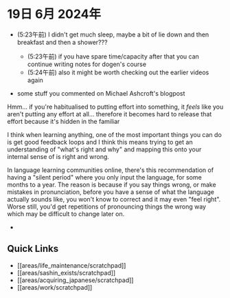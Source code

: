 # 19日 6月 2024年
- (5:23午前) I didn't get much sleep, maybe a bit of lie down and then breakfast and then a shower???
  - (5:23午前) if you have spare time/capacity after that you can continue writing notes for dogen's course
  - (5:24午前) also it might be worth checking out the earlier videos again

 
 
- some stuff you commented on Michael Ashcroft's blogpost

Hmm... if you're habitualised to putting effort into something, it *feels* like you aren't putting any effort at all... therefore it becomes hard to release that effort because it's hidden in the familiar

I think when learning anything, one of the most important things you can do is get good feedback loops and I think this means trying to get an understanding of "what's right and why" and mapping this onto your internal sense of is right and wrong.

In language learning communities online, there's this recommendation of having a "silent period" where you only input the language, for some months to a year. The reason is because if you say things wrong, or make mistakes in pronunciation, before you have a sense of what the language actually sounds like, you won't know to correct and it may even "feel right". Worse still, you'd get repetitions of pronouncing things the wrong way which may be difficult to change later on.

-

## Quick Links
- [[areas/life_maintenance/scratchpad]]
- [[areas/sashin_exists/scratchpad]]
- [[areas/acquiring_japanese/scratchpad]]
- [[areas/work/scratchpad]]
